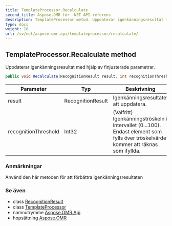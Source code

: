 ```yaml
---
title: TemplateProcessor.Recalculate
second_title: Aspose.OMR för .NET API-referens
description: TemplateProcessor metod. Uppdaterar igenkänningsresultat med hjälp av finjusterade parametrar.
type: docs
weight: 10
url: /sv/net/aspose.omr.api/templateprocessor/recalculate/
---
```

## TemplateProcessor.Recalculate method

Uppdaterar igenkänningsresultat med hjälp av finjusterade parametrar.

```csharp
public void Recalculate(RecognitionResult result, int recognitionThreshold = -100)
```

| Parameter | Typ | Beskrivning |
| --- | --- | --- |
| result | RecognitionResult | Igenkänningsresultatet att uppdatera. |
| recognitionThreshold | Int32 | (Valfritt) Igenkänningströskeln i intervallet (0...100). Endast element som fylls över tröskelvärdet kommer att räknas som ifyllda. |

### Anmärkningar

Använd den här metoden för att förbättra igenkänningsresultaten

### Se även

* class [RecognitionResult](../../../aspose.omr.model/recognitionresult/)
* class [TemplateProcessor](../)
* namnutrymme [Aspose.OMR.Api](../../templateprocessor/)
* hopsättning [Aspose.OMR](../../../)


